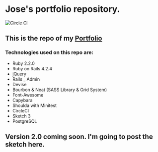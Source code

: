 # Jose's portfolio repository.
[![Circle CI](https://circleci.com/gh/JoseChirivella14/portfolio-rails/tree/develop.svg?style=svg)](https://circleci.com/gh/JoseChirivella14/portfolio-rails/tree/develop)

## This is the repo of my [Portfolio](http://www.jchirivella.com/)

### Technologies used on this repo are:
* Ruby 2.2.0
* Ruby on Rails 4.2.4
* jQuery
* Rails _ Admin
* Devise
* Bourbon & Neat (SASS Library & Grid System)
* Font-Awesome
* Capybara
* Shoulda with Minitest
* CircleCI
* Sketch 3
* PostgreSQL

## Version 2.0 coming soon. I'm going to post the sketch here.
